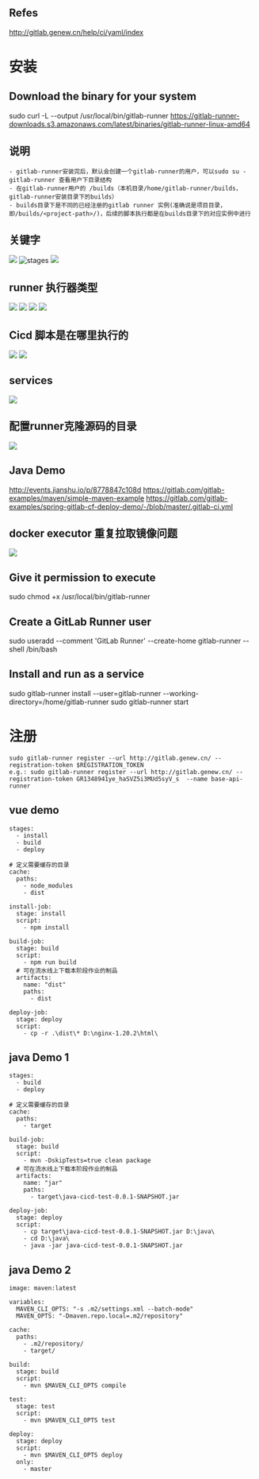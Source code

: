 
## Refes
http://gitlab.genew.cn/help/ci/yaml/index

# 安装
## Download the binary for your system
sudo curl -L --output /usr/local/bin/gitlab-runner https://gitlab-runner-downloads.s3.amazonaws.com/latest/binaries/gitlab-runner-linux-amd64

## 说明
```
- gitlab-runner安装完后，默认会创建一个gitlab-runner的用户，可以sudo su - gitlab-runner 查看用户下目录结构
- 在gitlab-runner用户的 /builds（本机目录/home/gitlab-runner/builds，gitlab-runner安装目录下的builds）
- builds目录下是不同的已经注册的gitlab runner 实例(准确说是项目目录，即/builds/<project-path>/)，后续的脚本执行都是在builds目录下的对应实例中进行
```

## 关键字
![](assets/markdown-img-paste-2022113014580963.png)
![stages](assets/markdown-img-paste-20221130150358325.png)
![](assets/markdown-img-paste-20221130150530750.png)

## runner 执行器类型
![](assets/markdown-img-paste-20221129165438556.png)
![](assets/markdown-img-paste-2022112916551461.png)
![](assets/markdown-img-paste-20221129174149413.png)
![](assets/markdown-img-paste-20221129174350776.png)

## Cicd 脚本是在哪里执行的
![](assets/markdown-img-paste-20221129175029647.png)
![](assets/markdown-img-paste-20221129175825100.png)

## services
![](assets/markdown-img-paste-20221129180107845.png)

## 配置runner克隆源码的目录
![](assets/markdown-img-paste-20221130102805718.png)

## Java Demo
http://events.jianshu.io/p/8778847c108d
https://gitlab.com/gitlab-examples/maven/simple-maven-example
https://gitlab.com/gitlab-examples/spring-gitlab-cf-deploy-demo/-/blob/master/.gitlab-ci.yml

## docker executor 重复拉取镜像问题
![](assets/markdown-img-paste-20221130114921190.png)

## Give it permission to execute
sudo chmod +x /usr/local/bin/gitlab-runner

## Create a GitLab Runner user
sudo useradd --comment 'GitLab Runner' --create-home gitlab-runner --shell /bin/bash

## Install and run as a service
sudo gitlab-runner install --user=gitlab-runner --working-directory=/home/gitlab-runner
sudo gitlab-runner start

# 注册
```
sudo gitlab-runner register --url http://gitlab.genew.cn/ --registration-token $REGISTRATION_TOKEN
e.g.: sudo gitlab-runner register --url http://gitlab.genew.cn/ --registration-token GR1348941ye_haSVZ5i3MUd5syV_s  --name base-api-runner
```

## vue demo
```
stages:
  - install
  - build
  - deploy

# 定义需要缓存的目录
cache:
  paths:
    - node_modules
    - dist

install-job:
  stage: install
  script:
    - npm install

build-job:
  stage: build
  script:
    - npm run build
  # 可在流水线上下载本阶段作业的制品
  artifacts:
    name: "dist"
    paths:
      - dist

deploy-job:
  stage: deploy
  script:
    - cp -r .\dist\* D:\nginx-1.20.2\html\
```

## java Demo 1
```
stages:
  - build
  - deploy

# 定义需要缓存的目录
cache:
  paths:
    - target

build-job:
  stage: build
  script:
    - mvn -DskipTests=true clean package
  # 可在流水线上下载本阶段作业的制品
  artifacts:
    name: "jar"
    paths:
      - target\java-cicd-test-0.0.1-SNAPSHOT.jar

deploy-job:
  stage: deploy
  script:
    - cp target\java-cicd-test-0.0.1-SNAPSHOT.jar D:\java\
    - cd D:\java\
    - java -jar java-cicd-test-0.0.1-SNAPSHOT.jar
```
## java Demo 2
```
image: maven:latest

variables:
  MAVEN_CLI_OPTS: "-s .m2/settings.xml --batch-mode"
  MAVEN_OPTS: "-Dmaven.repo.local=.m2/repository"

cache:
  paths:
    - .m2/repository/
    - target/

build:
  stage: build
  script:
    - mvn $MAVEN_CLI_OPTS compile

test:
  stage: test
  script:
    - mvn $MAVEN_CLI_OPTS test

deploy:
  stage: deploy
  script:
    - mvn $MAVEN_CLI_OPTS deploy
  only:
    - master
```

